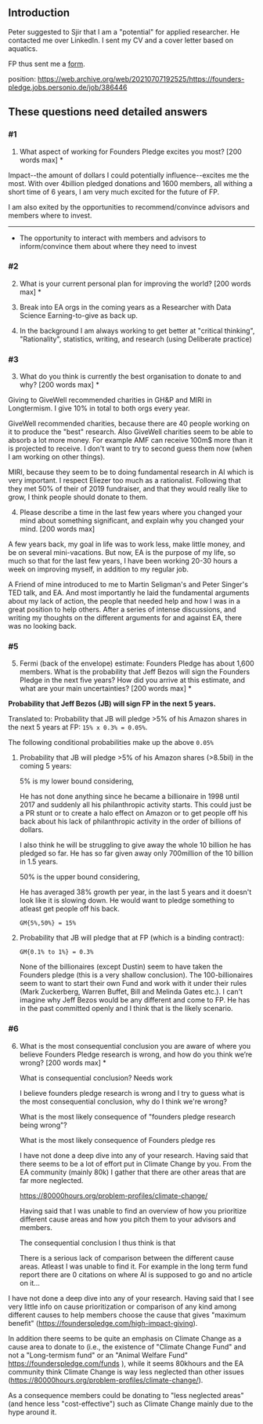 ## Introduction

Peter suggested to Sjir that I am a "potential" for applied
researcher. He contacted me over LinkedIn. I sent my CV and a cover
letter based on aquatics. 

FP thus sent me a [form](https://web.archive.org/web/20210709213819/https://docs.google.com/forms/d/e/1FAIpQLSeMWpZhhRhHqim-e75ywhsF0q8Tap3BagjbQgSQF3fHtg7U5A/viewform). 

position: https://web.archive.org/web/20210707192525/https://founders-pledge.jobs.personio.de/job/386446

## These questions need detailed answers

### #1

1. What aspect of working for Founders Pledge excites you most? [200
   words max] *
   
   
Impact--the amount of dollars I could potentially influence--excites
me the most. With over 4billion pledged donations and 1600 members,
all withing a short time of 6 years, I am very much excited for the
future of FP.

I am also exited by the opportunities to recommend/convince advisors
and members where to invest. 

	 
---	 
	 
- The opportunity to interact with members and advisors to
  inform/convince them about where they need to invest


### #2

2. What is your current personal plan for improving the world? [200
   words max] *

1. Break into EA orgs in the coming years as a Researcher with Data
   Science Earning-to-give as back up.
   
2. In the background I am always working to get better at "critical
thinking", "Rationality", statistics, writing, and research (using
Deliberate practice)

### #3

3. What do you think is currently the best organisation to donate to
   and why? [200 words max] *
   
Giving to GiveWell recommended charities in GH&P and MIRI in
Longtermism. I give 10% in total to both orgs every year.

GiveWell recommended charities, because there are 40 people working on it to
produce the "best" research. Also GiveWell charities seem to be able
to absorb a lot more money. For example AMF can receive 100m$ more
than it is projected to receive. I don't want to try to second guess
them now (when I am working on other things).

MIRI, because they seem to be to doing fundamental research in AI
which is very important. I respect Eliezer too much as a
rationalist. Following that they met 50% of their of 2019 fundraiser,
and that they would really like to grow, I think people should donate
to them.

4. Please describe a time in the last few years where you changed your
   mind about something significant, and explain why you changed your
   mind. [200 words max]
   
A few years back, my goal in life was to work less, make little
money, and be on several mini-vacations. But now, EA is the purpose of
my life, so much so that for the last few years, I have been
working 20-30 hours a week on improving myself, in addition to my
regular job.
   
A Friend of mine introduced to me to Martin Seligman's and Peter
Singer's TED talk, and EA. And most importantly he laid the
fundamental arguments about my lack of action, the people that needed
help and how I was in a great position to help others. After a series
of intense discussions, and writing my thoughts on the different
arguments for and against EA, there was no looking back.

### #5 

5. Fermi (back of the envelope) estimate: Founders Pledge has about
   1,600 members. What is the probability that Jeff Bezos will sign
   the Founders Pledge in the next five years? How did you arrive at
   this estimate, and what are your main uncertainties? [200 words
   max] *
   
**Probability that Jeff Bezos (JB) will sign FP in the next 5 years.**

Translated to: Probability that JB will pledge >5% of his Amazon
shares in the next 5 years at FP: `15% x 0.3% = 0.05%`.

The following conditional probabilities make up the above `0.05%`

1. Probability that JB will pledge >5% of his Amazon shares (>8.5bil)
   in the coming 5 years:

	5% is my lower bound considering, 
	
	He has not done anything since he became a billionaire in 1998
    until 2017 and suddenly all his philanthropic activity
    starts. This could just be a PR stunt or to create a halo effect
    on Amazon or to get people off his back about his lack of
    philanthropic activity in the order of billions of dollars.
	
	I also think he will be struggling to give away the whole 10
    billion he has pledged so far. He has so far given away only
    700million of the 10 billion in 1.5 years.
	
	50% is the  upper bound considering,
	
	He has averaged 38% growth per year, in the last 5 years and it
    doesn't look like it is slowing down. He would want to pledge
    something to atleast get people off his back.
	
	`GM{5%,50%} = 15%`	
	  
  
2. Probability that JB will pledge that at FP (which is a binding
   contract):
   
   `GM{0.1% to 1%} = 0.3%`
   
   None of the billionaires (except Dustin) seem to have taken the
   Founders pledge (this is a very shallow conclusion). The
   100-billionaires seem to want to start their own Fund and work with
   it under their rules (Mark Zuckerberg, Warren Buffet, Bill and
   Melinda Gates etc.). I can't imagine why Jeff Bezos would be any
   different and come to FP. He has in the past committed openly and I
   think that is the likely scenario.
	
[1]: https://www.marketwatch.com/story/is-this-amazons-attempt-at-reputation-laundering-5-unanswered-questions-about-jeff-bezos-philanthropy-11612798076
   
   
### #6
   
   
6. What is the most consequential conclusion you are aware of where
   you believe Founders Pledge research is wrong, and how do you think
   we’re wrong? [200 words max] *

	
	What is consequential conclusion? Needs work
	
	I believe founders pledge research is wrong and I try to guess
    what is the most consequential conclusion, why do I think we're
    wrong?
	
	
	What is the most likely consequence  of "founders pledge research
    being wrong"?
	
	What is the most likely consequence of Founders pledge res
	
	I have not done a deep dive into any of your research. Having said
    that there seems to be a lot of effort put in Climate Change by
    you. From the EA community (mainly 80k) I gather that there are
    other areas that are far more neglected.
	
	https://80000hours.org/problem-profiles/climate-change/
	
	Having said that I was unable to find an overview of how you
    prioritize different cause areas and how you pitch them to your
    advisors and members.
	
	The consequential conclusion I thus think is that 
	
	There is a serious lack of comparison between the different cause
    areas. Atleast I was unable to find it. For example in the long
    term fund report there are 0 citations on where AI is supposed to
    go and no article on it...


I have not done a deep dive into any of your research. Having said
that I see very little info on cause prioritization or comparison
of any kind among different causes to help members choose the cause
that gives "maximum benefit"
(https://founderspledge.com/high-impact-giving).

In addition there seems to be quite an emphasis on Climate Change
as a cause area to donate to (i.e., the existence of "Climate
Change Fund" and not a "Long-termism fund" or an "Animal Welfare
Fund" https://founderspledge.com/funds ), while it seems
80khours and the EA community think Climate Change is way less
neglected than other issues
(https://80000hours.org/problem-profiles/climate-change/).
	
As a consequence members could be donating to "less neglected areas" (and hence
less "cost-effective") such as Climate Change mainly due to the hype
around it.
